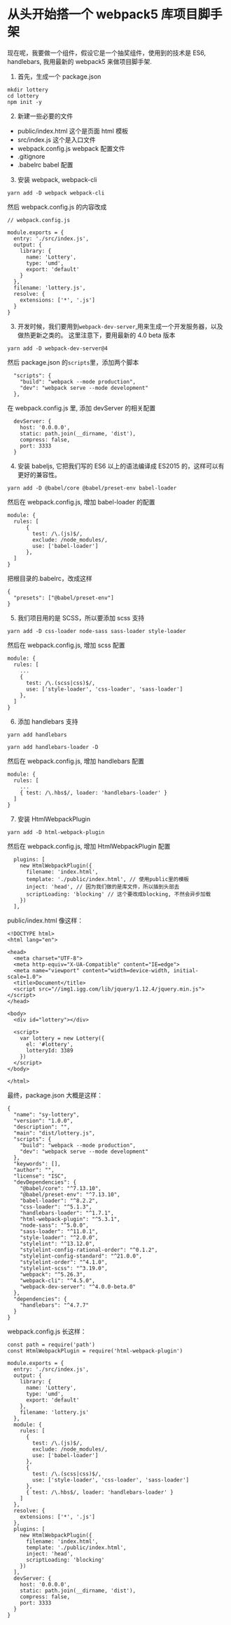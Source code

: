 # 从头开始搭一个 webpack5 库项目脚手架

现在呢，我要做一个组件，假设它是一个抽奖组件，使用到的技术是 ES6, handlebars, 我用最新的 webpack5 来做项目脚手架.

1. 首先，生成一个 package.json

```
mkdir lottery
cd lottery
npm init -y
```

2. 新建一些必要的文件

- public/index.html 这个是页面 html 模板
- src/index.js 这个是入口文件
- webpack.config.js webpack 配置文件
- .gitignore
- .babelrc babel 配置

3. 安装 webpack, webpack-cli

```
yarn add -D webpack webpack-cli
```

然后 webpack.config.js 的内容改成

```
// webpack.config.js

module.exports = {
  entry: './src/index.js',
  output: {
    library: {
      name: 'Lottery',
      type: 'umd',
      export: 'default'
    }
  },
  filename: 'lottery.js',
  resolve: {
    extensions: ['*', '.js']
  }
}
```

3. 开发时候，我们要用到`webpack-dev-server`,用来生成一个开发服务器，以及做热更新之类的。 这里注意下，要用最新的 4.0 beta 版本

```
yarn add -D webpack-dev-server@4
```

然后 package.json 的`scripts`里，添加两个脚本

```
  "scripts": {
    "build": "webpack --mode production",
    "dev": "webpack serve --mode development"
  },
```

在 webpack.config.js 里, 添加 devServer 的相关配置

```
  devServer: {
    host: '0.0.0.0',
    static: path.join(__dirname, 'dist'),
    compress: false,
    port: 3333
  }
```

4. 安装 babeljs, 它把我们写的 ES6 以上的语法编译成 ES2015 的，这样可以有更好的兼容性。

```
yarn add -D @babel/core @babel/preset-env babel-loader
```

然后在 webpack.config.js, 增加 babel-loader 的配置

```
module: {
  rules: [
      {
        test: /\.(js)$/,
        exclude: /node_modules/,
        use: ['babel-loader']
      },
  ]
}
```

把根目录的.babelrc，改成这样

```
{
  "presets": ["@babel/preset-env"]
}

```

5. 我们项目用的是 SCSS，所以要添加 scss 支持

```
yarn add -D css-loader node-sass sass-loader style-loader
```

然后在 webpack.config.js, 增加 scss 配置

```
module: {
  rules: [
    ...
    {
      test: /\.(scss|css)$/,
      use: ['style-loader', 'css-loader', 'sass-loader']
    },
  ]
}
```

6. 添加 handlebars 支持

```
yarn add handlebars

yarn add handlebars-loader -D
```

然后在 webpack.config.js, 增加 handlebars 配置

```
module: {
  rules: [
    ...
    { test: /\.hbs$/, loader: 'handlebars-loader' }
  ]
}
```

7. 安装 HtmlWebpackPlugin

```
yarn add -D html-webpack-plugin
```

然后在 webpack.config.js, 增加 HtmlWebpackPlugin 配置

```
  plugins: [
    new HtmlWebpackPlugin({
      filename: 'index.html',
      template: './public/index.html', // 使用public里的模板
      inject: 'head', // 因为我们做的是库文件，所以插到头部去
      scriptLoading: 'blocking' // 这个要改成blocking, 不然会异步加载
    })
  ],
```

public/index.html 像这样：

```
<!DOCTYPE html>
<html lang="en">

<head>
  <meta charset="UTF-8">
  <meta http-equiv="X-UA-Compatible" content="IE=edge">
  <meta name="viewport" content="width=device-width, initial-scale=1.0">
  <title>Document</title>
  <script src="//img1.igg.com/lib/jquery/1.12.4/jquery.min.js"></script>
</head>

<body>
  <div id="lottery"></div>

  <script>
    var lottery = new Lottery({
      el: '#lottery',
      lotteryId: 3389
    })
  </script>
</body>

</html>
```

最终，package.json 大概是这样：

```
{
  "name": "sy-lottery",
  "version": "1.0.0",
  "description": "",
  "main": "dist/lottery.js",
  "scripts": {
    "build": "webpack --mode production",
    "dev": "webpack serve --mode development"
  },
  "keywords": [],
  "author": "",
  "license": "ISC",
  "devDependencies": {
    "@babel/core": "^7.13.10",
    "@babel/preset-env": "^7.13.10",
    "babel-loader": "^8.2.2",
    "css-loader": "^5.1.3",
    "handlebars-loader": "^1.7.1",
    "html-webpack-plugin": "^5.3.1",
    "node-sass": "^5.0.0",
    "sass-loader": "^11.0.1",
    "style-loader": "^2.0.0",
    "stylelint": "^13.12.0",
    "stylelint-config-rational-order": "^0.1.2",
    "stylelint-config-standard": "^21.0.0",
    "stylelint-order": "^4.1.0",
    "stylelint-scss": "^3.19.0",
    "webpack": "^5.26.3",
    "webpack-cli": "^4.5.0",
    "webpack-dev-server": "^4.0.0-beta.0"
  },
  "dependencies": {
    "handlebars": "^4.7.7"
  }
}

```

webpack.config.js 长这样：

```
const path = require('path')
const HtmlWebpackPlugin = require('html-webpack-plugin')

module.exports = {
  entry: './src/index.js',
  output: {
    library: {
      name: 'Lottery',
      type: 'umd',
      export: 'default'
    },
    filename: 'lottery.js'
  },
  module: {
    rules: [
      {
        test: /\.(js)$/,
        exclude: /node_modules/,
        use: ['babel-loader']
      },
      {
        test: /\.(scss|css)$/,
        use: ['style-loader', 'css-loader', 'sass-loader']
      },
      { test: /\.hbs$/, loader: 'handlebars-loader' }
    ]
  },
  resolve: {
    extensions: ['*', '.js']
  },
  plugins: [
    new HtmlWebpackPlugin({
      filename: 'index.html',
      template: './public/index.html',
      inject: 'head',
      scriptLoading: 'blocking'
    })
  ],
  devServer: {
    host: '0.0.0.0',
    static: path.join(__dirname, 'dist'),
    compress: false,
    port: 3333
  }
}

```
